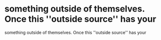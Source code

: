 # something outside of themselves. Once this ''outside source'' has your

something outside of themselves. Once this ''outside source'' has your
